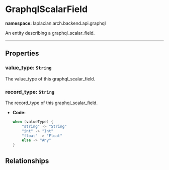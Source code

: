 

# **GraphqlScalarField**
**namespace:** laplacian.arch.backend.api.graphql

An entity describing a graphql_scalar_field.



---

## Properties

### value_type: `String`
The value_type of this graphql_scalar_field.

### record_type: `String`
The record_type of this graphql_scalar_field.
- **Code:**
  ```kotlin
  when (valueType) {
      "string" -> "String"
      "int" -> "Int"
      "float" -> "Float"
      else -> "Any"
  }
  ```

## Relationships
